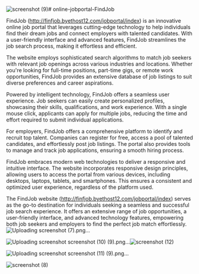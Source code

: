 ![screenshot (9)](https://github.com/narayaanyamato/online-jobportal-FindJob-/assets/84263152/cfaf4c73-3e48-46f8-b22f-e40d45bafee1)# online-jobportal-FindJob

FindJob (http://finfjob.byethost12.com/jobportal/index) is an innovative online job portal that leverages cutting-edge technology to help individuals find their dream jobs and connect employers with talented candidates. With a user-friendly interface and advanced features, FindJob streamlines the job search process, making it effortless and efficient.

The website employs sophisticated search algorithms to match job seekers with relevant job openings across various industries and locations. Whether you're looking for full-time positions, part-time gigs, or remote work opportunities, FindJob provides an extensive database of job listings to suit diverse preferences and career aspirations.

Powered by intelligent technology, FindJob offers a seamless user experience. Job seekers can easily create personalized profiles, showcasing their skills, qualifications, and work experience. With a single mouse click, applicants can apply for multiple jobs, reducing the time and effort required to submit individual applications.

For employers, FindJob offers a comprehensive platform to identify and recruit top talent. Companies can register for free, access a pool of talented candidates, and effortlessly post job listings. The portal also provides tools to manage and track job applications, ensuring a smooth hiring process.

FindJob embraces modern web technologies to deliver a responsive and intuitive interface. The website incorporates responsive design principles, allowing users to access the portal from various devices, including desktops, laptops, tablets, and smartphones. This ensures a consistent and optimized user experience, regardless of the platform used.

The FindJob website (http://finfjob.byethost12.com/jobportal/index) serves as the go-to destination for individuals seeking a seamless and successful job search experience. It offers an extensive range of job opportunities, a user-friendly interface, and advanced technology features, empowering both job seekers and employers to find the perfect job match effortlessly.
![Uploading screenshot (7).png…]()

![Uploading screenshot ![screenshot (10)](https://github.com/narayaanyamato/online-jobportal-FindJob-/assets/84263152/4f9af4ec-fd90-44e5-a42b-a84b8287e6e9)
(9).png…]()![screenshot (12)](https://github.com/narayaanyamato/online-jobportal-FindJob-/assets/84263152/37907b73-7145-4073-aac9-d0b5d36a5093)

![Uploading screenshot ![screenshot (11)](https://github.com/narayaanyamato/online-jobportal-FindJob-/assets/84263152/e4635e1d-8a33-4e37-b8b1-7b85d874a50e)
(9).png…]()

![screenshot (8)](https://github.com/narayaanyamato/online-jobportal-FindJob-/assets/84263152/e3bc43c2-c965-4d56-8073-4bf4163470a4)

